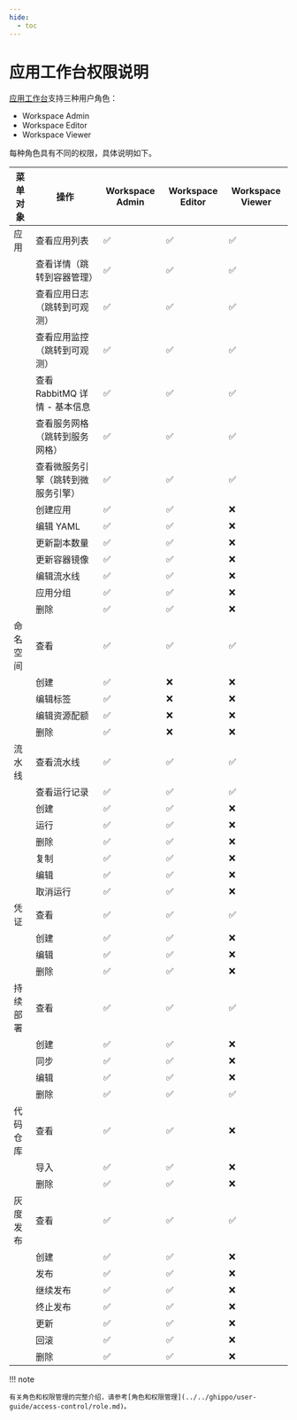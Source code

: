 ```yaml
---
hide:
  - toc
---
```


# 应用工作台权限说明

[应用工作台](index.md)支持三种用户角色：

- Workspace Admin
- Workspace Editor
- Workspace Viewer

每种角色具有不同的权限，具体说明如下。

<!--
有权限使用 `✅` ，无权限使用 `❌` 
-->

| 菜单对象 | 操作                               | Workspace Admin | Workspace Editor | Workspace Viewer |
| -------- | ---------------------------------- | --------------- | ---------------- | ---------------- |
| 应用     | 查看应用列表                       | ✅         | ✅          | ✅          |
|          | 查看详情（跳转到容器管理）         | ✅         | ✅          | ✅          |
|          | 查看应用日志（跳转到可观测）       | ✅         | ✅          | ✅          |
|          | 查看应用监控（跳转到可观测）       | ✅         | ✅          | ✅          |
|          | 查看 RabbitMQ 详情 - 基本信息      | ✅         | ✅          | ✅          |
|          | 查看服务网格（跳转到服务网格）     | ✅         | ✅          | ✅          |
|          | 查看微服务引擎（跳转到微服务引擎） | ✅         | ✅          | ✅          |
|          | 创建应用                           | ✅         | ✅          | ❌          |
|          | 编辑 YAML                          | ✅         | ✅          | ❌          |
|          | 更新副本数量                       | ✅         | ✅          | ❌          |
|          | 更新容器镜像                       | ✅         | ✅          | ❌          |
|          | 编辑流水线                         | ✅         | ✅          | ❌          |
|          | 应用分组                           | ✅         | ✅          | ❌          |
|          | 删除                               | ✅         | ✅          | ❌          |
| 命名空间 | 查看                               | ✅         | ✅          | ✅          |
|          | 创建                               | ✅         | ❌          | ❌          |
|          | 编辑标签                           | ✅         | ❌          | ❌          |
|          | 编辑资源配额                       | ✅         | ❌          | ❌          |
|          | 删除                               | ✅         | ❌          | ❌          |
| 流水线   | 查看流水线                         | ✅         | ✅          | ✅          |
|          | 查看运行记录                       | ✅         | ✅          | ✅          |
|          | 创建                               | ✅         | ✅          | ❌          |
|          | 运行                               | ✅         | ✅          | ❌          |
|          | 删除                               | ✅         | ✅          | ❌          |
|          | 复制                               | ✅         | ✅          | ❌          |
|          | 编辑                               | ✅         | ✅          | ❌          |
|          | 取消运行                           | ✅         | ✅          | ❌          |
| 凭证     | 查看                               | ✅         | ✅          | ✅          |
|          | 创建                               | ✅         | ✅          | ❌          |
|          | 编辑                               | ✅         | ✅          | ❌          |
|          | 删除                               | ✅         | ✅          | ❌          |
| 持续部署 | 查看                               | ✅         | ✅          | ✅          |
|          | 创建                               | ✅         | ✅          | ❌          |
|          | 同步                               | ✅         | ✅          | ❌          |
|          | 编辑                               | ✅         | ✅          | ❌          |
|          | 删除                               | ✅         | ✅          | ✅          |
| 代码仓库 | 查看                               | ✅         | ✅          | ❌          |
|          | 导入                               | ✅         | ✅          | ❌          |
|          | 删除                               | ✅         | ✅          | ❌          |
| 灰度发布 | 查看                               | ✅         | ✅          | ✅          |
|          | 创建                               | ✅         | ✅          | ❌          |
|          | 发布                               | ✅         | ✅          | ❌          |
|          | 继续发布                           | ✅         | ✅          | ❌          |
|          | 终止发布                           | ✅         | ✅          | ❌          |
|          | 更新                               | ✅         | ✅          | ❌          |
|          | 回滚                               | ✅         | ✅          | ❌          |
|          | 删除                               | ✅         | ✅          | ❌          |

!!! note

    有关角色和权限管理的完整介绍，请参考[角色和权限管理](../../ghippo/user-guide/access-control/role.md)。
